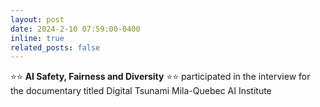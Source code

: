 ```yaml
---
layout: post
date: 2024-2-10 07:59:00-0400
inline: true
related_posts: false
---
```


⭐️⭐️ **AI Safety, Fairness and Diversity** ⭐️⭐️ participated in the interview for the documentary
titled Digital Tsunami Mila-Quebec AI Institute
